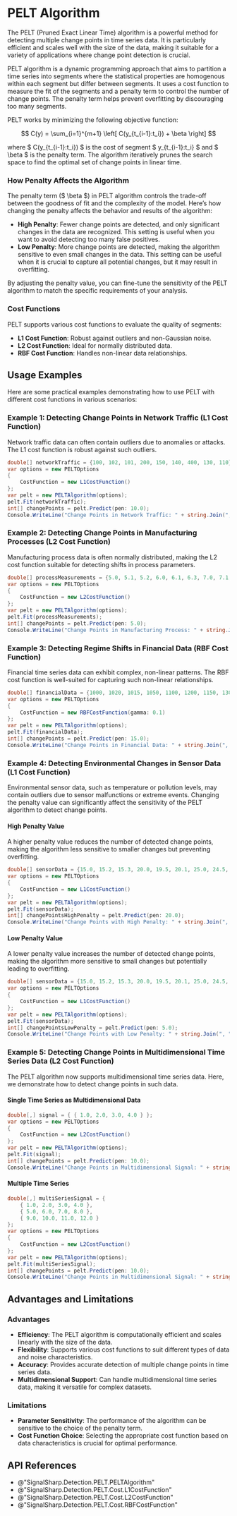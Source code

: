 # PELT Algorithm

The PELT (Pruned Exact Linear Time) algorithm is a powerful method for detecting multiple change points in time series data. It is particularly efficient and scales well with the size of the data, making it suitable for a variety of applications where change point detection is crucial.

PELT algorithm is a dynamic programming approach that aims to partition a time series into segments where the statistical properties are homogenous within each segment but differ between segments. It uses a cost function to measure the fit of the segments and a penalty term to control the number of change points. The penalty term helps prevent overfitting by discouraging too many segments.

PELT works by minimizing the following objective function:

$$ C(y) = \sum_{i=1}^{m+1} \left[ C(y_{t_{i-1}:t_i}) + \beta \right] $$

where $ C(y_{t_{i-1}:t_i}) $ is the cost of segment $ y_{t_{i-1}:t_i} $ and $ \beta $ is the penalty term. The algorithm iteratively prunes the search space to find the optimal set of change points in linear time.

### How Penalty Affects the Algorithm

The penalty term ($ \beta $) in PELT algorithm controls the trade-off between the goodness of fit and the complexity of the model. Here’s how changing the penalty affects the behavior and results of the algorithm:

- **High Penalty**: Fewer change points are detected, and only significant changes in the data are recognized. This setting is useful when you want to avoid detecting too many false positives.
- **Low Penalty**: More change points are detected, making the algorithm sensitive to even small changes in the data. This setting can be useful when it is crucial to capture all potential changes, but it may result in overfitting.

By adjusting the penalty value, you can fine-tune the sensitivity of the PELT algorithm to match the specific requirements of your analysis.

### Cost Functions

PELT supports various cost functions to evaluate the quality of segments:
- **L1 Cost Function**: Robust against outliers and non-Gaussian noise.
- **L2 Cost Function**: Ideal for normally distributed data.
- **RBF Cost Function**: Handles non-linear data relationships.

## Usage Examples

Here are some practical examples demonstrating how to use PELT with different cost functions in various scenarios:

### Example 1: Detecting Change Points in Network Traffic (L1 Cost Function)

Network traffic data can often contain outliers due to anomalies or attacks. The L1 cost function is robust against such outliers.

```csharp
double[] networkTraffic = {100, 102, 101, 200, 150, 140, 400, 130, 110};
var options = new PELTOptions
{
    CostFunction = new L1CostFunction()
};
var pelt = new PELTAlgorithm(options);
pelt.Fit(networkTraffic);
int[] changePoints = pelt.Predict(pen: 10.0);
Console.WriteLine("Change Points in Network Traffic: " + string.Join(", ", changePoints));
```

### Example 2: Detecting Change Points in Manufacturing Processes (L2 Cost Function)

Manufacturing process data is often normally distributed, making the L2 cost function suitable for detecting shifts in process parameters.

```csharp
double[] processMeasurements = {5.0, 5.1, 5.2, 6.0, 6.1, 6.3, 7.0, 7.1, 7.2};
var options = new PELTOptions
{
    CostFunction = new L2CostFunction()
};
var pelt = new PELTAlgorithm(options);
pelt.Fit(processMeasurements);
int[] changePoints = pelt.Predict(pen: 5.0);
Console.WriteLine("Change Points in Manufacturing Process: " + string.Join(", ", changePoints));
```

### Example 3: Detecting Regime Shifts in Financial Data (RBF Cost Function)

Financial time series data can exhibit complex, non-linear patterns. The RBF cost function is well-suited for capturing such non-linear relationships.

```csharp
double[] financialData = {1000, 1020, 1015, 1050, 1100, 1200, 1150, 1300, 1250};
var options = new PELTOptions
{
    CostFunction = new RBFCostFunction(gamma: 0.1)
};
var pelt = new PELTAlgorithm(options);
pelt.Fit(financialData);
int[] changePoints = pelt.Predict(pen: 15.0);
Console.WriteLine("Change Points in Financial Data: " + string.Join(", ", changePoints));
```

### Example 4: Detecting Environmental Changes in Sensor Data (L1 Cost Function)

Environmental sensor data, such as temperature or pollution levels, may contain outliers due to sensor malfunctions or extreme events. Changing the penalty value can significantly affect the sensitivity of the PELT algorithm to detect change points.

#### High Penalty Value

A higher penalty value reduces the number of detected change points, making the algorithm less sensitive to smaller changes but preventing overfitting.

```csharp
double[] sensorData = {15.0, 15.2, 15.3, 20.0, 19.5, 20.1, 25.0, 24.5, 25.2};
var options = new PELTOptions
{
    CostFunction = new L1CostFunction()
};
var pelt = new PELTAlgorithm(options);
pelt.Fit(sensorData);
int[] changePointsHighPenalty = pelt.Predict(pen: 20.0);
Console.WriteLine("Change Points with High Penalty: " + string.Join(", ", changePointsHighPenalty));
```

#### Low Penalty Value

A lower penalty value increases the number of detected change points, making the algorithm more sensitive to small changes but potentially leading to overfitting.

```csharp
double[] sensorData = {15.0, 15.2, 15.3, 20.0, 19.5, 20.1, 25.0, 24.5, 25.2};
var options = new PELTOptions
{
    CostFunction = new L1CostFunction()
};
var pelt = new PELTAlgorithm(options);
pelt.Fit(sensorData);
int[] changePointsLowPenalty = pelt.Predict(pen: 5.0);
Console.WriteLine("Change Points with Low Penalty: " + string.Join(", ", changePointsLowPenalty));
```

### Example 5: Detecting Change Points in Multidimensional Time Series Data (L2 Cost Function)

The PELT algorithm now supports multidimensional time series data. Here, we demonstrate how to detect change points in such data.

#### Single Time Series as Multidimensional Data

```csharp
double[,] signal = { { 1.0, 2.0, 3.0, 4.0 } };
var options = new PELTOptions
{
    CostFunction = new L2CostFunction()
};
var pelt = new PELTAlgorithm(options);
pelt.Fit(signal);
int[] changePoints = pelt.Predict(pen: 10.0);
Console.WriteLine("Change Points in Multidimensional Signal: " + string.Join(", ", changePoints));
```

#### Multiple Time Series

```csharp
double[,] multiSeriesSignal = {
    { 1.0, 2.0, 3.0, 4.0 },
    { 5.0, 6.0, 7.0, 8.0 },
    { 9.0, 10.0, 11.0, 12.0 }
};
var options = new PELTOptions
{
    CostFunction = new L2CostFunction()
};
var pelt = new PELTAlgorithm(options);
pelt.Fit(multiSeriesSignal);
int[] changePoints = pelt.Predict(pen: 10.0);
Console.WriteLine("Change Points in Multidimensional Signal: " + string.Join(", ", changePoints));
```

## Advantages and Limitations

### Advantages

- **Efficiency**: The PELT algorithm is computationally efficient and scales linearly with the size of the data.
- **Flexibility**: Supports various cost functions to suit different types of data and noise characteristics.
- **Accuracy**: Provides accurate detection of multiple change points in time series data.
- **Multidimensional Support**: Can handle multidimensional time series data, making it versatile for complex datasets.

### Limitations

- **Parameter Sensitivity**: The performance of the algorithm can be sensitive to the choice of the penalty term.
- **Cost Function Choice**: Selecting the appropriate cost function based on data characteristics is crucial for optimal performance.

## API References

- @"SignalSharp.Detection.PELT.PELTAlgorithm"
- @"SignalSharp.Detection.PELT.Cost.L1CostFunction"
- @"SignalSharp.Detection.PELT.Cost.L2CostFunction"
- @"SignalSharp.Detection.PELT.Cost.RBFCostFunction"